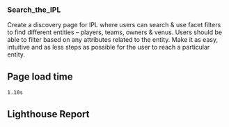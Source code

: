 ### Search_the_IPL

Create a discovery page for IPL where users can search & use facet filters to find different entities – players, teams, owners & venus. Users should be able to filter based on any attributes related to the entity. Make it as easy, intuitive and as less steps as possible for the user to reach a particular entity.

## Page load time
```
1.10s
```
## Lighthouse Report

